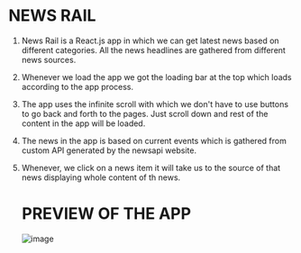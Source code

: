# NEWS RAIL
1. News Rail is a React.js app in which we can get latest news based on different categories. All the news headlines are gathered from different news sources.
2. Whenever we load the app we got the loading bar at the top which loads according to the app process.
3. The app uses the infinite scroll with which we don't have to use buttons to go back and forth to the pages. Just scroll down and rest of the content in the app will be loaded.
4. The news in the app is based on current events which is gathered from custom API generated by the newsapi website.
5. Whenever, we click on a news item it will take us to the source of that news displaying whole content of th news.

   # PREVIEW OF THE APP
   ![image](https://github.com/MannatBansal/NewsRail/assets/85332790/d45b407b-da95-41c3-96ea-41ee4bf2add2)
